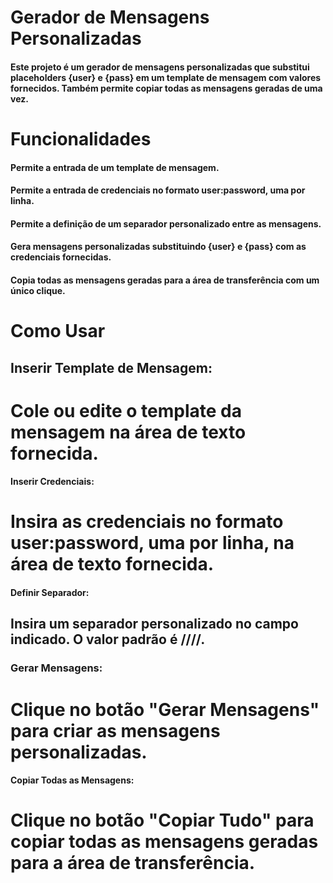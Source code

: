  
# Gerador de Mensagens Personalizadas
#### Este projeto é um gerador de mensagens personalizadas que substitui placeholders {user} e {pass} em um template de mensagem com valores fornecidos. Também permite copiar todas as mensagens geradas de uma vez.

# Funcionalidades
#### Permite a entrada de um template de mensagem.
#### Permite a entrada de credenciais no formato user:password, uma por linha.
#### Permite a definição de um separador personalizado entre as mensagens.
#### Gera mensagens personalizadas substituindo {user} e {pass} com as credenciais fornecidas.
#### Copia todas as mensagens geradas para a área de transferência com um único clique.
# Como Usar
## Inserir Template de Mensagem:

# Cole ou edite o template da mensagem na área de texto fornecida.
#### Inserir Credenciais:

# Insira as credenciais no formato user:password, uma por linha, na área de texto fornecida.
#### Definir Separador:

## Insira um separador personalizado no campo indicado. O valor padrão é ////.
### Gerar Mensagens:

# Clique no botão "Gerar Mensagens" para criar as mensagens personalizadas.
#### Copiar Todas as Mensagens:

# Clique no botão "Copiar Tudo" para copiar todas as mensagens geradas para a área de transferência.
